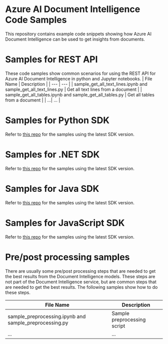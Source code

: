 # Azure AI Document Intelligence Code Samples
This repository contains example code snippets showing how Azure AI Document Intelligence can be used to get insights from documents.

# Samples for REST API
These code samples show common scenarios for using the REST API for Azure AI Document Intelligence in python and Jupyter notebooks.
| File Name | Description |
| --- | --- |
| sample_get_all_text_lines.ipynb and sample_get_all_text_lines.py | Get all text lines from a document |
| sample_get_all_tables.ipynb and sample_get_all_tables.py | Get all tables from a document |
| ...| ... |

# Samples for Python SDK
Refer to [this repo](https://github.com/Azure/azure-sdk-for-python/tree/azure-ai-formrecognizer_3.3.0b1/sdk/formrecognizer/azure-ai-formrecognizer/samples#samples-for-client-library-versions-320-and-later) for the samples using the latest SDK version.

# Samples for .NET SDK
Refer to [this repo](https://github.com/Azure/azure-sdk-for-net/blob/Azure.AI.FormRecognizer_4.1.0-beta.1/sdk/formrecognizer/Azure.AI.FormRecognizer/samples/README.md#common-scenarios-samples-for-client-library-version-400) for the samples using the latest SDK version.

# Samples for Java SDK
Refer to [this repo](https://github.com/Azure/azure-sdk-for-java/tree/azure-ai-formrecognizer_4.1.0-beta.1/sdk/formrecognizer/azure-ai-formrecognizer/src/samples#examples) for the samples using the latest SDK version.

# Samples for JavaScript SDK
Refer to [this repo](https://github.com/Azure/azure-sdk-for-js/tree/%40azure/ai-form-recognizer_4.1.0-beta.1/sdk/formrecognizer/ai-form-recognizer/samples/v4-beta) for the samples using the latest SDK version.

# Pre/post processing samples
There are usually some pre/post processing steps that are needed to get the best results from the Document Intelligence models. These steps are not part of the Document Intelligence service, but are common steps that are needed to get the best results. The following samples show how to do these steps.

| File Name | Description |
| --- | --- |
| sample_preprocessing.ipynb and sample_preprocessing.py | Sample preprocessing script |
| ...| ... |